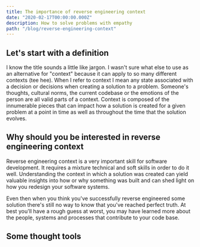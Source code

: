 ```yaml
---
title: The importance of reverse engineering context
date: "2020-02-17T00:00:00.000Z"
description: How to solve problems with empathy
path: "/blog/reverse-engineering-context"
---
```


## Let's start with a definition

I know the title sounds a little like jargon. I wasn't sure what else to use as an alternative for "context" because it can apply to so many different contexts (tee hee). When I refer to context I mean any state associated with a decision or decisions when creating a solution to a problem. Someone's thoughts, cultural norms, the current codebase or the emotions of the person are all valid parts of a context. Context is composed of the innumerable pieces that can impact how a solution is created for a given problem at a point in time as well as throughout the time that the solution evolves.

## Why should you be interested in reverse engineering context

Reverse engineering context is a very important skill for software development. It requires a mixture technical and soft skills in order to do it well. Understanding the context in which a solution was created can yield valuable insights into how or why something was built and can shed light on how you redesign your software systems.

Even then when you think you've successfully reverse engineered some solution there's still no way to know that you've reached perfect truth. At best you'll have a rough guess at worst, you may have learned more about the people, systems and processes that contribute to your code base.


## Some thought tools
